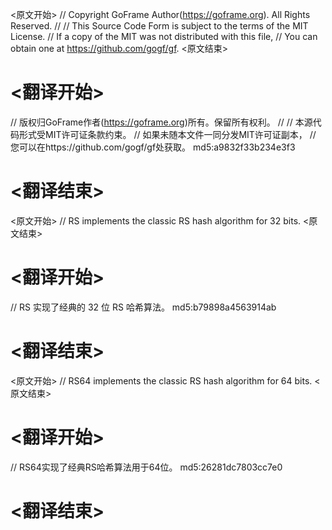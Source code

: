 
<原文开始>
// Copyright GoFrame Author(https://goframe.org). All Rights Reserved.
//
// This Source Code Form is subject to the terms of the MIT License.
// If a copy of the MIT was not distributed with this file,
// You can obtain one at https://github.com/gogf/gf.
<原文结束>

# <翻译开始>
// 版权归GoFrame作者(https://goframe.org)所有。保留所有权利。
//
// 本源代码形式受MIT许可证条款约束。
// 如果未随本文件一同分发MIT许可证副本，
// 您可以在https://github.com/gogf/gf处获取。 md5:a9832f33b234e3f3
# <翻译结束>


<原文开始>
// RS implements the classic RS hash algorithm for 32 bits.
<原文结束>

# <翻译开始>
// RS 实现了经典的 32 位 RS 哈希算法。 md5:b79898a4563914ab
# <翻译结束>


<原文开始>
// RS64 implements the classic RS hash algorithm for 64 bits.
<原文结束>

# <翻译开始>
// RS64实现了经典RS哈希算法用于64位。 md5:26281dc7803cc7e0
# <翻译结束>

